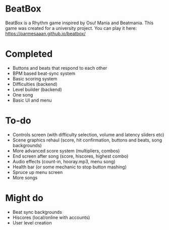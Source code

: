 # BeatBox
BeatBox is a Rhythm game inspired by Osu! Mania and Beatmania. This game was created for a university project.
You can play it here: https://parmesaaan.github.io/beatbox/

# Completed
* Buttons and beats that respond to each other
* BPM based beat-sync system
* Basic scoring system
* Difficulties (backend)
* Level builder (backend)
* One song
* Basic UI and menu

# To-do
* Controls screen (with difficulty selection, volume and latency sliders etc)
* Scene graphics rehaul (score, hit confirmation, buttons and beats, song backgrounds)
* More advanced score system (multipliers, combos)
* End screen after song (score, hiscores, highest combo)
* Audio effects (count-in, hooray.mp3, menu song)
* Health bar (or some mechanic to stop button mashing)
* Spruce up menu screen
* More songs

# Might do
* Beat sync backgrounds
* Hiscores (local/online with accounts)
* User level creation